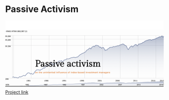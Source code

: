 # Passive Activism
#### 

![image](Data/img/screensh.png)
[Project link](https://isver.github.io/mst/)
